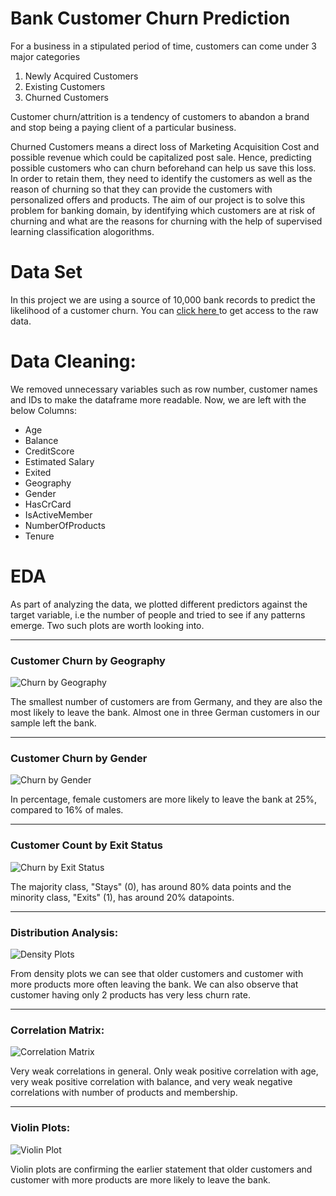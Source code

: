 
# Bank Customer Churn Prediction
For a business in a stipulated period of time, customers can come under 3 major categories
 
1. Newly Acquired Customers
2. Existing Customers
3. Churned Customers

Customer churn/attrition is a tendency of customers to abandon a brand and stop being a paying client of a particular business.

Churned Customers means a direct loss of Marketing Acquisition Cost and possible revenue which could be capitalized post sale. Hence, predicting possible customers who can churn beforehand can help us save this loss. In order to retain them, they need to identify the customers as well as the reason of churning so that they can provide the customers with personalized offers and products. The aim of our project is to solve this problem for banking domain, by identifying which customers are at risk of churning and what are the reasons for churning with the help of supervised learning classification alogorithms.

# Data Set
In this project we are using a source of 10,000 bank records to predict the likelihood of a customer churn. You can  [click here ](https://www.kaggle.com/barelydedicated/bank-customer-churn-modeling) to get access to the raw data.

# Data Cleaning:
We removed unnecessary variables such as row number, customer names and IDs to make the dataframe more readable. Now, we are left with the below Columns:
* Age
* Balance
* CreditScore
* Estimated Salary
* Exited
* Geography
* Gender
* HasCrCard
* IsActiveMember
* NumberOfProducts
* Tenure

# EDA
As part of analyzing the data, we plotted different predictors against the target variable, i.e the number of people and tried to see if any patterns emerge. Two such plots are worth looking into.

---

### Customer Churn by Geography
![Churn by Geography](https://user-images.githubusercontent.com/44424472/126025672-7fc21789-9397-4d0d-9b30-ab5b07cd7ab7.PNG)

The smallest number of customers are from Germany, and they are also the most likely to leave the bank. Almost one in three German customers in our sample left the bank.

---

### Customer Churn by Gender
![Churn by Gender](https://user-images.githubusercontent.com/44424472/126026527-9e1451d4-8086-4b24-a130-75ce9ece0d78.PNG)

In percentage, female customers are more likely to leave the bank at 25%, compared to 16% of males.

---

### Customer Count by Exit Status
![Churn by Exit Status](https://user-images.githubusercontent.com/44424472/126026664-1e0ccd6e-db2b-4db6-bb89-4b94ab833b31.PNG)

The majority class, "Stays" (0), has around 80% data points and the minority class, "Exits" (1), has around 20% datapoints.

---

### Distribution Analysis:
![Density Plots](https://user-images.githubusercontent.com/44424472/126027391-d4f81e7c-0a2b-499e-9d7d-b6a8ca4cf5e1.PNG)

From density plots we can see that older customers and customer with more products more often leaving the bank. We can also observe that customer having only 2 products has very less churn rate.

---

### Correlation Matrix:
![Correlation Matrix](https://user-images.githubusercontent.com/44424472/126027783-15f50f3f-1cf5-43bc-85ed-319c947a0f7f.PNG)

Very weak correlations in general. Only weak positive correlation with age, very weak positive correlation with balance, and very weak negative correlations with number of products and membership.

---

### Violin Plots:
![Violin Plot](https://user-images.githubusercontent.com/44424472/126028343-94d8c39e-5619-488b-ad5a-325b71bc7b01.PNG)

Violin plots are confirming the earlier statement that older customers and customer with more products are more likely to leave the bank.
